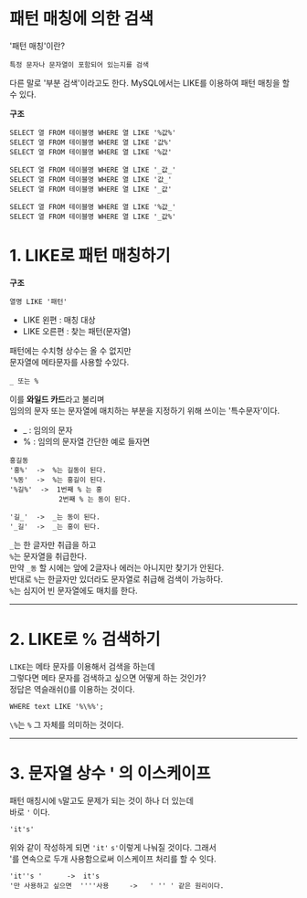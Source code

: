 패턴 매칭에 의한 검색
=======================  
'패턴 매칭'이란?
```
특정 문자나 문자열이 포함되어 있는지를 검색
```
다른 말로 '부분 검색'이라고도 한다.
MySQL에서는 LIKE를 이용하여 패턴 매칭을 할 수 있다.  
  
**구조**
```
SELECT 열 FROM 테이블명 WHERE 열 LIKE '%값%'
SELECT 열 FROM 테이블명 WHERE 열 LIKE '값%'
SELECT 열 FROM 테이블명 WHERE 열 LIKE '%값'

SELECT 열 FROM 테이블명 WHERE 열 LIKE '_값_'
SELECT 열 FROM 테이블명 WHERE 열 LIKE '값_'
SELECT 열 FROM 테이블명 WHERE 열 LIKE '_값'

SELECT 열 FROM 테이블명 WHERE 열 LIKE '%값_'
SELECT 열 FROM 테이블명 WHERE 열 LIKE '_값%'

```
# 1. LIKE로 패턴 매칭하기
**구조**
```
열명 LIKE '패턴'
```
* LIKE 왼편 : 매칭 대상  
* LIKE 오른편 : 찾는 패턴(문자열)  
  
패턴에는 수치형 상수는 올 수 없지만  
문자열에 메타문자를 사용할 수있다.
```
_ 또는 %  
```
이를 **와일드 카드**라고 불리며  
임의의 문자 또는 문자열에 매치하는 부분을 지정하기 위해 쓰이는 '특수문자'이다.
* _ : 임의의 문자
* % : 임의의 문자열
간단한 예로 들자면
```
홍길동
'홍%'  ->  %는 길동이 된다.
'%동'  ->  %는 홍길이 된다.
'%길%'  ->  1번째 % 는 홍 
            2번째 % 는 동이 된다.

'길_'  ->  _는 동이 된다.
'_길'  ->  _는 홍이 된다. 
```
```_```는 한 글자만 취급을 하고  
```%```는 문자열을 취급한다.  
만약 ```_동``` 할 시에는 앞에 2글자나 에러는 아니지만 찾기가 안된다.   
반대로 ```%```는 한글자만 있더라도 문자열로 취급해 검색이 가능하다.  
```%```는 심지어 빈 문자열에도 매치를 한다.

***
# 2. LIKE로 % 검색하기
```LIKE```는 메타 문자를 이용해서 검색을 하는데  
그렇다면 메타 문자를 검색하고 싶으면 어떻게 하는 것인가?  
정답은 역슬래쉬(\)를 이용하는 것이다.
```
WHERE text LIKE '%\%%';
```
```\%```는 ```%``` 그 자체를 의미하는 것이다.

***
# 3. 문자열 상수 ' 의 이스케이프
패턴 매칭시에 ```%```말고도 문제가 되는 것이 하나 더 있는데  
바로 ``` ' ``` 이다.
```
'it's'
```
위와 같이 작성하게 되면 ```'it'``` ```s'```이렇게 나눠질 것이다. 그래서  
'를 연속으로 두개 사용함으로써 이스케이프 처리를 할 수 잇다.
```
'it''s '      ->  it's
'만 사용하고 싶으면  ''''사용     ->   ' '' ' 같은 원리이다.
```

